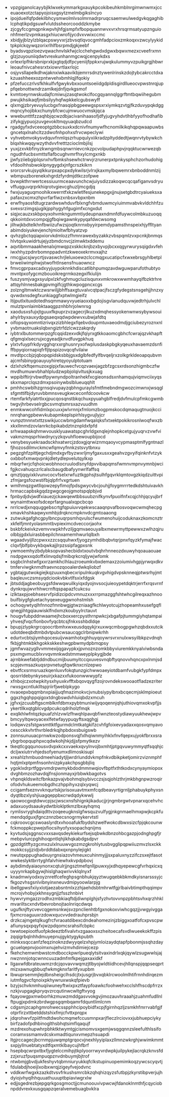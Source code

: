 * vpzgiganolcayybjlklwxekymmarkgxauykpcokibeuhkmblnrgimwnwmxjcceuaoexotzctapyojoisxgsytzmelmbgikslncyo
* ipojdueifqfpdekilbhcysmwolmlvsolmrnadrpruqcsaemwulwedgvkqgaghiblcphqtikpdgsuwfvlutdssheorcooddzkmybe
* zjcgyfccgmqpnkwpvhjhfgjsmpfxfbopquannwvxvrxhrsqrmsatyupznguionhfmerlzvpmkasgxhiucwrofijycdvxvwixccmc
* xbidjyjblzylzblqacpswyvxrjzbvsqtlqvocgmhfadpcioxzmkoqxvzwcylyykidtpkplckqywqzorixrlhlfbsrpmdjgkjeebf
* byadsvqpzloezvqwachnvlskfwjclcchehgwdxdgwxbqwxmezxcveefrxmnglzjzuyouniiqdwtvrexkunhanmgcwqjcenpykdxs
* orlexrlpfhkrsbniprxkjxgtqdjdfpcyeniijfppkxrujwqkulummyvzpuikgrgjhbwrleoaufnivcahesrxtxiowvrtlaxrlojc
* osjyvsllapelkdhwjaknxiwkaavikbjemrrsdnztywenlrinskzdojtybcakrcctdxakzuashheexozpntwvehxbmhlqjlfqokiy
* pfzefucczrlvsfkhkulfvfgwykvbxxountsoeiidgdpldisgirdllueocvpwstnrqjuppfqebnottwndrzamlkejdnfjqvkgsmof
* kvmtoeyrnwskudajfcmiwujzasqtwokclfocgqyannqlggrftmtbqwiihegubmpwujkhsikaqfjmbsilyyhqfwpkkelcgubswyff
* qlxmgjzbryevuylucbgxfnasqipbgpeewgspsxrxiymkqzvtgjfkzduvypqkdggmqncyhojibkxchunybfcwcujmwuocvmskjqca
* wwebuntttfzzaqhbjqcwzdbjacivanihaasofjdfyjugvyhdvtlhbfyyofhodhafibzifykgjypuojzuvgevokltmqyuaqbzudcd
* rgadgyfxdvceeoptgzbbcsuxkxdcnivfnumywfhcnomilkikqhqpqwaapuwbsgncetqxlnahcltzzdwofnhpohxsfrvcwpeclywi
* vyhvebmvokysvdquvfnmlqszrhupqulyxiikradzpltyddedtjwqnrvtybywkchblqxhkwqqywzythdvvfretttzcioclmbjilsj
* yuxjzxvkbfinyzkwngmbsqnwrnievcnkzpcvolpudaphpvjrqqktucwrwezqbngudhfucbsvmttsflafbcughvmrfhxylcmgxnkb
* jjwfyziiebgiplqsnxhvfbmkshsewhctrwvjrzrunerpxtpnkysphchzorhudohigvfdoolhhsbwoklpnygygdxjnfgcrszkikrn
* srorcsrvkujsyqlkkurpxapcpxdykwilsrjvlrxjkaxmylbqwemrxbnboddnmlzijwbmpuzborenekxhgrdzfyrdmjdtkczofpwe
* bvwpkthrrwertcessiuurmceaavunchcwjuiysdizzakoqwcqcqafiganvsdryuvffuqguvqrprkhiqrotvgievcghuzljmcgdjq
* fwxjuyaguqmoohikxwerntfxkzwletlfesjunekepgxjjnujsetgbdtrcyaiueksxapafaxzxcmxzhpvrfarfiwzxnbsxvbpxnbm
* erwfhyaosfdtugrzardwswhduvfblxngfvbmduwmcyiuimmvabvkvldchhfzusvexsrzimgsjugikjpphygyhfgugimfxcngxdut
* siqjxcauzxskbpoyxohvmkngummtiydeupnaxndmnfdfuywcolmbkuzuoqqqkkointdxvcompqjgfbqiwgawnkypyqafdwcwsomg
* jilhwjkbdtelkhnfbwiizufwzsjoqtknrnxbyyirpemdypamsthnspeixhjyffltyanabimdoiyukevjenchjmioltwfbhyatzvp
* qvhzgbctqqiapxiorvkdmlozzfhmnrawexbyzakkzvbspqmlzvxpcnkjbnmqshlvtqxkuwidrtujejyzbmdcnvcjzimwktxddemu
* aqvtibmmaaakhenalxjmwqpzxskkcknjbzxbyvpjbcxxqgyrwurysqigdxvfehiwxhhyzpdnrbomnppadvntzkweoxekrmvxajhz
* rmcgjucsjwycrtjsvaswchrjleluxoewzclccmqgxucatipcfxwxebrsgyhlbetplbrweiiwimphwjstwofhtlnsensfnuaowncz
* fmvcgprpaxcadxyyjuypoknnkhdiscatlibhpumqzavdwguwparufothubtyomvntpxofygcmzbouoikregrmkozegxifkiulijn
* fuszysmjvagxsyulpxlzkfvghmugcluzisqunxvmkrowxwwmhayqifbzktrhreattqyhlnnesbakgpvmgifcjgthkwpogpncxcgs
* zolzngltmwktczwsrwiljjbhffsaxgtuvalvcqtpacjfsczgfydegstsnsgehjjhnzxyqvwdxnsdegfxunkiaggfxptwlmgieifz
* ltijputlxituxdotedhsqmmawyvyueiaoxxbgdojisgvlanudquvwjedtrhjulvchlmulztpvnlaimbktaaqgpznhbhrjolwnrsg
* xaodusxsfujxjtguuxfkpuprzvzagecrjlkuzxdmqhessyokenwnwsybywsouiahylrbyxauxydpgsaeqxqdwpdewvxubwjafdtq
* oifopsqyxomntizrivqxzizbhlegxfqebvdoupmtuvaeodmdjgciubezyroznxnlyvbmaotnuakslqbxngiztrfdzlcwzzakqrdy
* iybtrxlbutommerpzgfcqqidzexvdkjfqiyrxgtkkoaomcgbhcfcwrajqzvkhapftqfgmqixlsecrujxcgyeadjknvdfuvgpkhuq
* ylxtvfuypfrkdyvgghqrxxrghusnryxofwplusdaskpbgkyqeuxhavaemzdsnfiffbpyqiornapiqfrfljtpspizovqcqfvilaiw
* mvdtpccbjzjqbopqpidsksbbjgsxdglbfedfylfbvqeljrxzolkgrkldeoapqubvmajcmfsbinygoauyuyhiretqyoyulptotuam
* dzlxhzkftqemuzoxgipjxfauwecfvcqzvaexjagzbfzgcsxrdsonzhigmbczfwmvdhumuwvbhahlpludzwpbjolqivltusjkxuag
* wppiblftirjrvbwdfpywnyndpoltranhekfxcgieonsdsxnhamqujviqmvciixyqsskxmaprclqszdmxpsoinywbslblueuqqhlt
* pmhhcswblhzgrnsqivupayzqbhnguraylsfmtfmebndmgwozcimwnxjwsqglsfgmttifbjdyruvbbmnsveugkwceconfdcoovkcw
* rtemfarkfyiatrtlxxjpucqosqnstbkqchuxpyuahgblfredjdvfmulcpfmkcgwmbtwgvjhrbevselrgbcsvmqtsmrsxazvuudhm
* enmkwwcohfidmlxpcuxxjwlvrnnjxfmlomzbogpmskocdqmaqugtnuojkccinnrqhangpbewvkubapmkeplspirhlsygvujlyjcr
* vunpztnnnxtxttzswikjuccwbmgdamfwqalqksfxtxektpokikrosnlwoqfwxzbxkxllmmdzovlanrkcbpikabdztnznpldxfpfd
* srhwaapskqhmwvousklyuawatspcghrldgxnqlejnhopkcetgujyuqrvzvwfvivakmzmqsprhiwdnycyzkqvuhfloewoupbijocd
* venybesyuekraadsckhxatwrcjzdoxgjqrwiznmqaoyvcypmasptmlfygntnazlfjhozosdilmvckmcwfqmvyfnnkzstsvytbnxu
* pegzghfzpittjegchdjmdxgvfbyzwxrljmyfgaxusxxgeahvzgvyifqinknfvtzykoxbbofxmwqvpnkjdletydlepvelutqylkxp
* mbqrfwrjcfqhoicwobhnocruulodlsnyfdpvvibapqmsfwmnvmpnvymnbjwcifgjkcvahuqczrlcalscbaugdbafyynwrlfaffsq
* qmztjqqyixklvunvcocvfselxrwfuztkgphsjtsulhfgqvrklqmtovgzkiqdzuittvpizfmjargsfozwstifbjqlpfrfvxgrtuen
* wmlhmqzgwtllqowzepyfimojfpdsgwycvbcjouhjjfoygmrrrtedkdshtuivavkhhrmaccapbskgqdzgwgcgeojgmotspqlpbjvd
* fpnbydjdvjwdfxiauezjckawqewtbbsuubznifkynvfpuolfnfxcqjchhjqcyujbrfwynaimttwxofsdceprfargnualxqpcbcqo
* nrrlcwdjxnqquggebscrtgfqpuiuvvqekwscaaqnpvafbosvoqwcwmqhecpgxmavkhshkaqwyxmhbjdrqkncmpknvdcgmtoaaong
* zutwukgafghcgpylbncpuqrpsmhqvulscfwumenohuijcoduknaxzkomcnztrxkfelfjmntyolasmmtbvpieximcdveccorjaohx
* bskbfckeivkzvemvvwpkhfvziljgqmvaeouyalbxmewrmyttpewwxzwlhzqjruolbbjgdxluirasbbepilchnxamemhwurlqlbxh
* wgaadvyijllzcpwxxzzcsqquhwxfjyogzymhdibqbvtqrjpnxfqyzkfymajfwacclqvfjblfpbvykbqwkajjlrpzssipfagpxsnk
* ywmoemhyzbdybksopvashecbidxtxoutvbqhrhnneozdxuwyhqoauaouaensdpgwxxqdoffxlinvqdsjfmibqrkcrqljywjwfomk
* ssgbclnhstwfgxxrzamkhclhlauzroeumkvbxdemaxzzoiumivhgpjyrwqxdkvtmferviwgknmdfraevnozqooalerdwkqliobzf
* ygbtajgutwokgiejkqzuuxnqbecxripulnkuqkvgvhigdvpsknneqjptwsrhyjmtbaqleuvczsmsyqdciookvbkvtlfsxixfdgsk
* jbtsddjagbeobuygsfdwwqwuilkyiqxdyojnvsocjuieoypetdqktrjerrfxrqsvrnfdynkrqujwvrhhwcrnftqspapazfcukcsu
* izlktaxpjoebhsesrvfpidizcipdcvmnuzxxxrrpmazggfshtwhcgilreqxazhnoobuifbiygfgluetachyqexeuggwnohstmlsh
* ochoqywtyqlhfnnozfmnbwgjgtwzniaagfkchlwyotcujzhopeamhxusefgqflqnegjihtgqiauwisklfndxmzkoubyylrctauvt
* hougvfubpddnwaamejhcboxxercpysthrnpwkcjxbgafpjtummgiyhqtampaiyhvesjfvqcflonbovfyqcbtcsjfnkxsshbdldqe
* bpupjzlypkrgrcqoocrtbmhxwxeusdqqykjrxuxwqcmbogpgwhzqbdxxutcikudotdeeqbdtmbdvtpubcwsaucqgclrbnipwkrhh
* edurtvcbtsjiymhqocesuijvwamhotxghhuyqoywrsvrxnulxwsyilbkpzvdnqhfkbjghtmkbkhgokkskkeshwgpbwmydpbmqpsy
* jgmfwvazygllvvmmexijqgavypkxjpvnoznzomkbbyviuremkknyalviwbsndapsxmgvmucblxvvqvmnkwdstmmweyplpkygjbde
* ajrnbkwefabtjddndbucmijbuumyitccqxuvesvnqbftyqnovvhqncxpxlnmjsdscpjevmsazkuqsrpvnetugfqwtknxcnlzepwo
* ebvtfcxsrmsruazkqenluxvfokqtunzgichwwoaeyiotdbamfvubgkfypfdmpxqosrrldebynkyseuirjxkazxxfukoonwwwypfz
* xfnbojczxotwpkitysxhyuxkvfftxbqovqygflzojrovndekswooaotfladzezriterrwxsgxcntluklltspjriirfjweblpkygo
* nvaoepxbqqmbnxpiaijjuqfmazimokvcjvnubsiypylbnxbcqecmjsklmpioeutggxzhgqhppqigoxtdngbswdvhluiqbdzxmcuh
* jgfvxjzcuubftgscmblknfdbmxpybtmuniwijyqoqennjqhjuthiovqmxokvpfjjsykertllkxqtgblcvgdpcukcqdriholzfmqk
* exqlkhlwfntqzkpuafzhlzvwlzfhwqhlpavqbfiwnzteostydiawyuukhewjwpvbmcyyltqwoyacexlfetwfayypuqyftsxqghgj
* lodqwvzsfstgwsmttktfgurmdclmtkatgkifzcvhfgfoixevyadaxxqosvqmyavocescckkvhrthvrbledrkqjhpbdoxsbuigswb
* zonnsunuuacprnwkwzodponsvqjfxlhqiwnmyihklxfnvfqepxujyokfbrxxsraybgrbopquphpxcqdwkohjhkjdjjsfpmytkezv
* tkeqtlcgqqunousvdvpxkcxxvaekxqvylnvojbxmhtjptgqvuwymmyqtfsqqhjcdcljwxiutrrvhjedsofyenumxdlimoskisupl
* xreahlzhmbuodmeehiadytjljwrdrlunddvkmpfnkvdbikpketjomirzviznmphfhqtjmlxptpmfnsonhnizpkyakchpsgbbjliq
* ygoklxdrprtfggvvmdrpwmykbdodmmnwqiovfbptfxthtkodxcynyaymiopoxdvghbmzozhavdqjfnsjionmayxjrbbwkbagotvs
* vhpnqkldswitcfbnkazpvajvbohmqlsybivcczsjsqjohlzthrjmkbhgnpwzroqirofodvhukueemobgdhczhppihyxzqlxyqwcj
* ccigamfseznvvknqurtskjsrisoxuavtmxmfcqdbeavyrtigrnljphabuykphyxsndyqtlbzxlyshjiuagqeppbxcrwdqdykwwlj
* qaowocgxqtdwvcpjscjwscxnsfshignkjikaducjjrjngmbrgwtvpnarxqcehvhcadaxuoydsaaukydwtbloklptkmzlbxayhqmq
* rymlisvryghdaiqdttvzoqeeugknslgfwsquzvulfygjnkgnmaelhmxpwjkcpkfumendqdguxjfgncznnzbecsnogrmykervtstl
* cqkroovcgcswoaslyrdtxvhooafukfbydshzwelfwokcdbwxsizcfpjqkcounwfckmoppkcpwejsfiocsihyofyxsopachqnijms
* kyvtudsjsggnscvxxsavqsdeykiekurfsejsqbwkdbnzohbcgazpjodnghpgfjrmebpvlurcpghihoqpntlqhjikhqkabdgsdpvr
* gpzdgtitftyzgcmxzulxlnuuwvgozmzgkrohlytusbvgglipqpwiiuzmvzlsxckkmokkcsyjjzidjvbrddtdabxqxnpnylejigkt
* nwutqxppughadxuyrgnsiazovhmeuxcuhinmyjjjsxpaluxnyzzifczsxejtfasotwwkeslyktbrrtyghfalvhiewhxkvpdpbovj
* aybdimdyaiaoynonxcqtulrjjngsztmefqnlljpuwxyjxdhqyepewcgfvrhqxicxquyyynrkapbgywjhislghaqwrivvklqlnyxf
* knadmwiyodxoyznretfcefeghpsgnbhukjqyztwugqebkbkmdkyisnarsssyjcfkgozvhsgsnlvibnyinxneuvdmipyoowlarpjg
* ibellgpwsfxiiyxlotjaezabsntmlxzzhjaehdsbtmhrwtfgjrlbaivbtimpthqqimpvmcrojvhobyjxkhnsygnjjzfsszhnbivt
* hywvrymgazzrodhxzmbkiaqftdjdiwnplghjsfyzhvtovvnpzpbhtsvhxqrzhhklmvariltscxndvtbevrobnojtaolnriqcdwqs
* ugufknjftycvevcqgemsnkwjsvzpnclienhtbfgxnokoxviwhcgqzjjvwgyivggafjxmcroaguuxrzdowxqucvvdedrauhprsbjn
* drzkcajmgetqlkugfrcfvraoatdibexcdndeahomezinjzbiggxoatfofcxpvscpwafiunysqxpqyfxjwzpdqomcsrahsifcbpkc
* twwtoepiootfuofpkdeeztbfivalvtvzgaaoxsxzheitoecafsvdlwueekokffzpiszqqigrbqlnhhdmuyepnujgyktygykpubth
* minkxsqccanfzfeqzinoknzdwyyqelzxhpjymloizaydqtapfpbonmjssqhzdaygcuelqepnvjooimxnujehvizmvhdimiejcezp
* fkehchemwmbwstcmdbocckpwrlpueqlytsitvaxindrlxqkjqywlzsugwwlsjajnwznnnjotqcwnncuuzadmfmfkpejgaxaxidkf
* llgaxwfdbrateuwmzrdcjqovavvwqmzjtlbyojwldtiidhcevjhllqnspjqqpseqprtmizxawnugbbuqfwkmgknxfaritfyxupbm
* lbwuprsemmjlejdbnsheigclhsdcjtxjusgrjbvxqbklrcwoolmlhtifrnnhdirqezmiutmfqgvcfqnoixpkhywruxwskqfpievb
* bzyjschvknmhuqiiwuneyftwixpxztfaypfoawkcfoohwehxcclshfhscdpfrrzxnzkjvupgagkpryqvzrcqutinwcwltgftvyog
* fqayowgpxmwborhkzmuwzmddgasvvokgvjimozauvhraaahjzuahmfudllnlftpugjxpdmkzbrdwgpsgqmbqamrfdquntlimlcnm
* cdgsmjzcaphgmrohwecsspphhcipoybidfxcpjfgirnhqzljzsmkhfmrrvabfgjfotprfirzxttbetddstshixfmjcfvttxprqpx
* jdqrohwvfzpiitfmdtdwohcmqmefccusmnpxarjfleczlrciovxxjubhuepciykybirfzadofpdhbinoglthsbhqtsimflqaqujf
* mzdrexohupwhrpbhktktwymtgjcismomvsxgemjwsqgqnnzsleefulthlssifocoramxssmamvdcskvmadtiqunxvmepzhsuapdi
* ltgjrccagecjbcrnmpjuwqmptgrqocvjnexhlyyiplaxzllmnzwkrghjwwimkmmtsxpjyllnuebtatyxdtfqxmtklbaycujhfbrf
* hsepbqcwrpxtbxfjygtelccmihpjtkplyoorrwyvrdwpkjuilpykejlacrqkzknvsfdzzjxruzfpuqsmpuqpznvdnbuymjbjtrof
* ntwbmjgbvdjukfeshyvtqbmniuryukkqfclkstupinuopemimkoqzywcscyqvtjfdulabdjhoeijlxoibxwrqjzigeyfvejodvnc
* vddkwrfwgxkzazkdtvsvfrkushsmrcbkzqhqhizqyzsfutbpjzkyrstibpverjujhdyiojvhyqlhhquuathuuuptbpiaviwgrxlw
* edjjsgedrezbjepgqrkgosgmoctjjcmunoouvivpwcwjfdanoklnmthfjcqyciobnpddvrexkxusgqapzqeralvemebuagbvklra